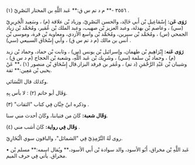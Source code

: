 ٣٥٥٦ -** م د تم س ق:** عَبد اللَّهِ بن المختار البَصْرِيّ (١) .

**رَوَى عَن:** إِسْمَاعِيل بْن أَبي خَالِد، والحسن البَصْرِيّ، وزياد بْن علاقة (م) ، وسَعِيد الْجَرِيرِيّ (سي) ، وعاصم بْن بهذلة، وعبد العزيز بْن صهيب، وعبد الملك بْن عُمَير، ومُحَمَّد بْن زياد الجمحي (س) ، ومُحَمَّد بْن سيرين، ومُحَمَّد بْن واسع الأزدي، ومعاوية بْن قرة، وموسى بْن أنس بن مالك (م د تم س ق) ، وأبي إِسْحَاق السبيعي (سي) .

**رَوَى عَنه:** إِبْرَاهِيم بْن طهمان، وإسرائيل بْن يونس (س) ، وثابت بْن حماد، وحماد بْن زيد (م) ، وحماد بْن سلمة (سي) ، وشَرِيك بْن عَبد اللَّهِ، وشعبة بْن الحجاج (م د س ق) ، وشيبان بْن عَبْدِ الرَّحْمَنِ (د تم) ، وعُمَر بن فرقد البزاز.قال إِسْحَاق بْن منصور (١) ،** عَنْ يحيى بْن مَعِين:** ثقة.

وكذلك قال النَّسَائي.

وَقَال أبو حاتم (٢) : لا بأس بِهِ.

وذكره ابنُ حِبَّان فِي كتاب "الثقات" (٣) .

**وَقَال شعبة:** كَانَ من فتياننا، وكَانَ أحدث مني سنا.

**وَقَال فِي رواية:** كَانَ أشب مني (٤) .

روى لَهُ التِّرْمِذِيّ فِي "الشمائل"، والباقون سوي الْبُخَارِيّ.

• عَبد اللَّهِ بْن مخراق، أَبُو الأسود، والد سوادة بْن أَبي الأسود،** ويُقال اسمه:** مسلم بْن مخراق. يأتي فِي حرف الميم.